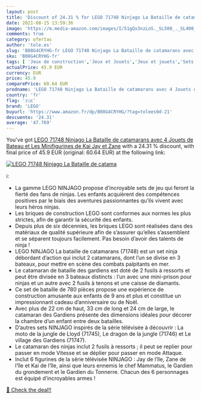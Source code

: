 ```yaml
---
layout: post
title: 'Discount of 24.31 % for LEGO 71748 Ninjago La Bataille de catama'
date: 2021-08-15 13:59:36
image: 'https://m.media-amazon.com/images/I/51gQx3nzLoS._SL500_._SL400_.jpg'
comments: true
category: ofertas
author: 'tole.es'
slug: 'B08G4CRYHG-fr LEGO 71748 Ninjago La Bataille de catamarans avec 4 Jouets...'
sku: 'B08G4CRYHG-fr'
tags: [ 'Jeux de construction','Jeux et Jouets','Jeux et jouets','Sets de jeux de construction','lego', ]
actualPrice: 45.9 EUR
currency: EUR
price: 45.9
comparePrice: 60.64 EUR
prodname: 'LEGO 71748 Ninjago La Bataille de catamarans avec 4 Jouets de Bateau et Les Minifigurines de Kai  Jay et Zane'
country: 'fr'
flag: '🇫🇷'
brand: 'LEGO'
buyurl: 'https://www.amazon.fr/dp/B08G4CRYHG/?tag=tolees0d-21'
descuento: '24.31'
average: '47.769'
---
```


You've got [LEGO 71748 Ninjago La Bataille de catamarans avec 4 Jouets de Bateau et Les Minifigurines de Kai  Jay et Zane](https://www.amazon.fr/dp/B08G4CRYHG/?tag=tolees0d-21) with a  24.31 % discount, with final price of 45.9 EUR (original: 60.64 EUR) at the following link:

[![LEGO 71748 Ninjago La Bataille de catama](https://m.media-amazon.com/images/I/51gQx3nzLoS._SL500_._SL400_.jpg)](https://www.amazon.fr/dp/B08G4CRYHG/?tag=tolees0d-21)

ℹ️:

- La gamme LEGO NINJAGO propose d’incroyable sets de jeu qui feront la fierté des fans de ninjas. Les enfants acquièrent des compétences positives par le biais des aventures passionnantes qu’ils vivent avec leurs héros ninjas.
- Les briques de construction LEGO sont conformes aux normes les plus strictes, afin de garantir la sécurité des enfants.
- Depuis plus de six décennies, les briques LEGO sont réalisées dans des matériaux de qualité supérieure afin de s’assurer qu’elles s’assemblent et se séparent toujours facilement. Pas besoin d’avoir des talents de ninja !
- LEGO NINJAGO La bataille de catamarans (71748) est un set ninja débordant d’action qui inclut 2 catamarans, dont l’un se divise en 3 bateaux, pour mettre en scène des combats palpitants en mer.
- Le catamaran de bataille des gardiens est doté de 2 fusils à ressorts et peut être divisée en 3 bateaux distincts : l’un avec une mini-prison pour ninjas et un autre avec 2 fusils à tenons et une caisse de diamants.
- Ce set de bataille de 780 pièces propose une expérience de construction amusante aux enfants de 9 ans et plus et constitue un impressionnant cadeau d’anniversaire ou de Noël.
- Avec plus de 22 cm de haut, 33 cm de long et 24 cm de large, le catamaran des Gardiens présente des dimensions idéales pour décorer la chambre d’un enfant entre deux batailles.
- D’autres sets NINJAGO inspirés de la série télévisée à découvrir : La moto de la jungle de Lloyd (71745), Le dragon de la jungle (71746) et Le village des Gardiens (71747).
- Le catamaran des ninjas inclut 2 fusils à ressorts ; il peut se replier pour passer en mode Vitesse et se déplier pour passer en mode Attaque.
- Inclut 6 figurines de la série télévisée NINJAGO : Jay de l’île, Zane de l’île et Kai de l’île, ainsi que leurs ennemis le chef Mammatus, le Gardien du grondement et le Gardien du Tonnerre. Chacun des 6 personnages est équipé d’incroyables armes !

[🛒 Check the deal!!](https://www.amazon.fr/dp/B08G4CRYHG/?tag=tolees0d-21)
